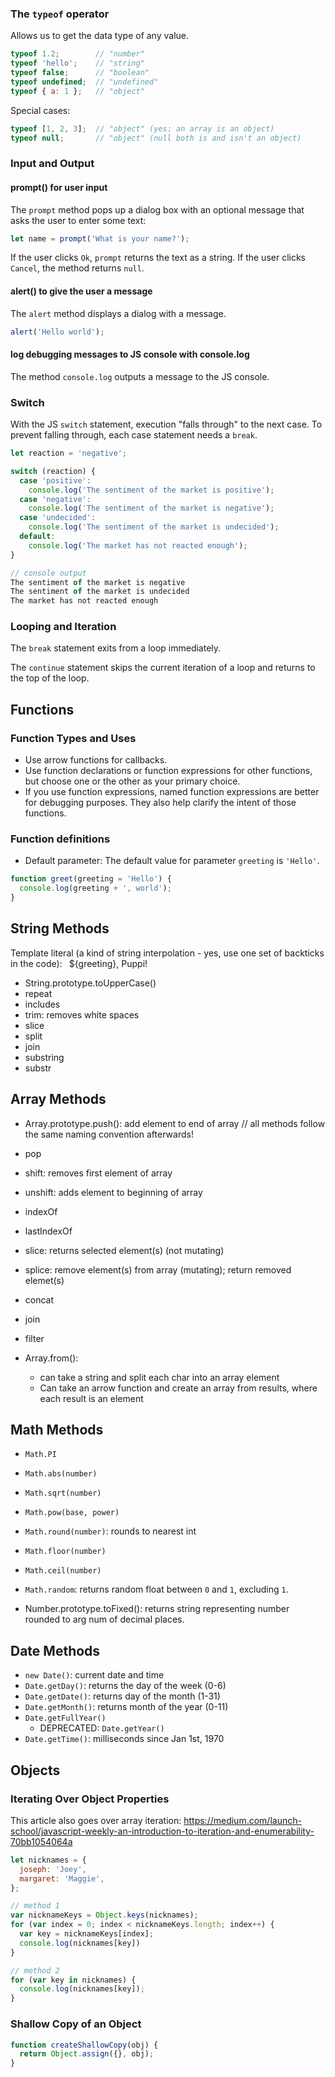 ### The `typeof` operator

Allows us to get the data type of any value.

``` js
typeof 1.2;        // "number"
typeof 'hello';    // "string"
typeof false;      // "boolean"
typeof undefined;  // "undefined"
typeof { a: 1 };   // "object"
```

Special cases:
``` js
typeof [1, 2, 3];  // "object" (yes: an array is an object)
typeof null;       // "object" (null both is and isn't an object)
```

### Input and Output

#### prompt() for user input

The `prompt` method pops up a dialog box with an optional message that asks the user to enter some text:
``` js
let name = prompt('What is your name?');
```
If the user clicks `Ok`, `prompt` returns the text as a string. If the user clicks `Cancel`, the method returns `null`.

#### alert() to give the user a message

The `alert` method displays a dialog with a message. 
``` js
alert('Hello world');
```

#### log debugging messages to JS console with console.log

The method `console.log` outputs a message to the JS console.


### Switch

With the JS `switch` statement, execution "falls through" to the next case. To prevent falling through, each case statement needs a `break`.

``` js
let reaction = 'negative';

switch (reaction) {
  case 'positive':
    console.log('The sentiment of the market is positive');
  case 'negative':
    console.log('The sentiment of the market is negative');
  case 'undecided':
    console.log('The sentiment of the market is undecided');
  default:
    console.log('The market has not reacted enough');
}

// console output
The sentiment of the market is negative
The sentiment of the market is undecided
The market has not reacted enough
```

### Looping and Iteration

The `break` statement exits from a loop immediately.

The `continue` statement skips the current iteration of a loop and returns to the top of the loop.

## Functions

### Function Types and Uses

- Use arrow functions for callbacks.
- Use function declarations or function expressions for other functions, but choose one or the other as your primary choice.
- If you use function expressions, named function expressions are better for debugging purposes. They also help clarify the intent of those functions.

### Function definitions

- Default parameter: The default value for parameter `greeting` is `'Hello'`.
``` js
function greet(greeting = 'Hello') {
  console.log(greeting + ', world');
}
```


## String Methods

Template literal (a kind of string interpolation - yes, use one set of backticks in the code): ` `${greeting}, Puppi!` `

- String.prototype.toUpperCase()
- repeat
- includes
- trim: removes white spaces
- slice
- split
- join
- substring
- substr


## Array Methods

- Array.prototype.push(): add element to end of array // all methods follow the same naming convention afterwards!
- pop
- shift: removes first element of array
- unshift: adds element to beginning of array
- indexOf
- lastIndexOf
- slice: returns selected element(s) (not mutating)
- splice: remove element(s) from array (mutating); return removed elemet(s)
- concat
- join
- filter

- Array.from(): 
  - can take a string and split each char into an array element
  - Can take an arrow function and create an array from results, where each result is an element


## Math Methods

- `Math.PI`
- `Math.abs(number)`
- `Math.sqrt(number)`
- `Math.pow(base, power)`
- `Math.round(number)`: rounds to nearest int
- `Math.floor(number)`
- `Math.ceil(number)`
- `Math.random`: returns random float between `0` and `1`, excluding `1`.

- Number.prototype.toFixed(): returns string representing number rounded to arg num of decimal places.


## Date Methods

- `new Date()`: current date and time
- `Date.getDay()`: returns the day of the week (0-6)
- `Date.getDate()`: returns day of the month (1-31)
- `Date.getMonth()`: returns month of the year (0-11)
- `Date.getFullYear()`
  - DEPRECATED: `Date.getYear()`
- `Date.getTime()`: milliseconds since Jan 1st, 1970


## Objects

### Iterating Over Object Properties

This article also goes over array iteration: https://medium.com/launch-school/javascript-weekly-an-introduction-to-iteration-and-enumerability-70bb1054064a


``` js
let nicknames = {
  joseph: 'Joey',
  margaret: 'Maggie',
};

// method 1
var nicknameKeys = Object.keys(nicknames);
for (var index = 0; index < nicknameKeys.length; index++) {
  var key = nicknameKeys[index];
  console.log(nicknames[key])
}

// method 2
for (var key in nicknames) {
  console.log(nicknames[key]);
}
```

### Shallow Copy of an Object

``` js
function createShallowCopy(obj) {
  return Object.assign({}, obj);
}
```